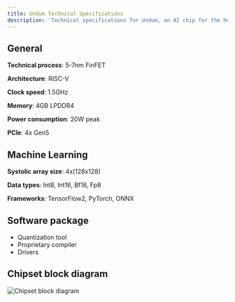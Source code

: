 ```yaml
---
title: Undum Technical Specifications
description: 'Technical specifications for Undum, an AI chip for the healthcare industry.'
---
```


## General

**Technical process**: 5-7nm FinFET

**Architecture**: RISC-V

**Clock speed**: 1.5GHz

**Memory**: 4GB LPDDR4

**Power consumption**: 20W peak

**PCIe**: 4x Gen5

## Machine Learning

**Systolic array size**: 4x(128x128)

**Data types**: Int8, Int16, Bf16, Fp8

**Frameworks**: TensorFlow2, PyTorch, ONNX

## Software package

- Quantization tool
- Proprietary compiler
- Drivers

## Chipset block diagram

![Chipset block diagram](/ai-chip/images/block-diagram.png)
